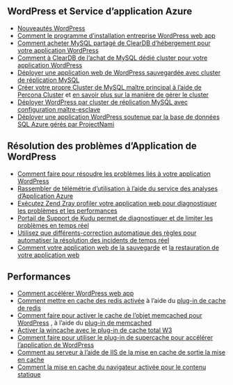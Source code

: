 ## <a name="wordpress-and-azure-app-service"></a>WordPress et Service d’application Azure

* [Nouveautés WordPress](https://wordpress.org/)
* [Comment le programme d’installation entreprise WordPress web app](../articles/app-service-web/web-sites-php-enterprise-wordpress.md)
* [Comment acheter MySQL partagé de ClearDB d’hébergement pour votre application WordPress](http://blog.syntaxc4.net/post/2012/12/03/provisioning-a-mysql-database-from-the-windows-azure-store.aspx)
* [Comment à ClearDB de l’achat de MySQL dédié cluster pour votre application WordPress](https://azure.microsoft.com/blog/announcing-new-mysql-premium-tiers-from-cleardb/)
* [Déployer une application web de WordPress sauvegardée avec cluster de réplication MySQL](/documentation/templates/wordpress-mysql-replication/)
* [Créer votre propre Cluster de MySQL maître principal à l’aide de Percona Cluster](/documentation/templates/mysql-ha-pxc/) et [en savoir plus sur la manière de gérer le cluster](https://github.com/fanjeffrey/axiom.articles/tree/master/pxc)
* [Déployer WordPress par cluster de réplication MySQL avec configuration maître-esclave](/documentation/templates/mysql-replication/)
* [Déployer une application WordPress soutenue par la base de données SQL Azure gérés par ProjectNami](/marketplace/partners/projectnami/projectnami/)
  
## <a name="troubleshooting-wordpress-application"></a>Résolution des problèmes d’Application de WordPress

* [Comment faire pour résoudre les problèmes liés à votre application WordPress](https://sunithamk.wordpress.com/2014/09/04/wordpress-troubleshooting-techniques-on-azure-websites/)
* [Rassembler de télémétrie d’utilisation à l’aide du service des analyses d’Application Azure](https://azure.microsoft.com/blog/usage-analytics-for-wordpress-with-azure-app-insights/)
* [Exécutez Zend Zray profiler votre application web pour diagnostiquer les problèmes et les performances](https://sunithamk.wordpress.com/2015/08/04/profiling-php-application-on-azure-web-apps/)
* [Portail de Support de Kudu permet de diagnostiquer et de limiter les problèmes en temps réel](https://sunithamk.wordpress.com/2015/11/04/diagnose-and-mitigate-issues-with-azure-web-apps-support-portal/)
* [Utilisez que différents-correction automatique des règles pour automatiser la résolution des incidents de temps réel](http://microsoftazurewebsitescheatsheet.info/#auto-heal)
* [Comment votre application web de la sauvegarde](../articles/app-service-web/web-sites-backup.md) et [la restauration de votre application web](../articles/app-service-web/web-sites-restore.md)

## <a name="performance"></a>Performances

* [Comment accélérer WordPress web app](https://sunithamk.wordpress.com/2014/08/01/10-ways-to-speed-up-your-wordpress-site-on-azure-websites/)
* [Comment mettre en cache des redis activée](../articles/redis-cache/cache-dotnet-how-to-use-azure-redis-cache.md) à l’aide du [plug-in de cache de redis](https://wordpress.org/plugins/wp-redis/)
* [Comment faire pour activer le cache de l’objet memcached pour WordPress](../articles/app-service-web/web-sites-connect-to-redis-using-memcache-protocol.md) , à l’aide du [plug-in de memcached](https://wordpress.org/plugins/memcached/)
* [Activer la wincache avec le plug-in de cache total W3](https://wordpress.org/plugins/w3-total-cache/)
* [Comment faire pour utiliser le plug-in de supercache pour accélérer l’application de WordPress](http://ruslany.net/2008/12/speed-up-wordpress-on-iis-70/)
* [Comment au serveur à l’aide de IIS de la mise en cache de sortie la mise en cache](http://blogs.msdn.com/b/brian_swan/archive/2011/06/08/performance-tuning-php-apps-on-windows-iis-with-output-caching.aspx)
* [Comment la mise en cache du navigateur activée pour le contenu statique](http://www.iis.net/configreference/system.webserver/staticcontent)
